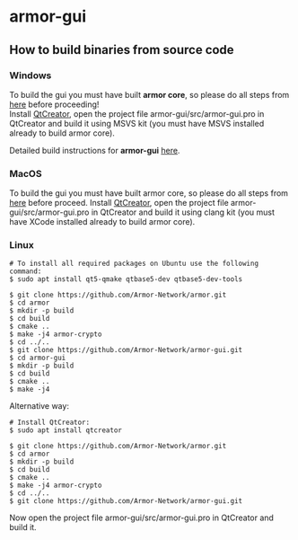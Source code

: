 # armor-gui

## How to build binaries from source code

### Windows
To build the gui you must have built **armor core**, so please do all steps from [here](https://github.com/Armor-Network/armor#building-on-windows) before proceeding!
<br/>Install [QtCreator](https://www.qt.io/download-thank-you?os=windows), open the project file armor-gui/src/armor-gui.pro in QtCreator and build it using MSVS kit (you must have MSVS installed already to build armor core).

Detailed build instructions for **armor-gui** [here](https://github.com/Armor-Network/armor-gui/blob/main/DetailedBuild.md#building-the-armor-gui-wallet-for-windows-from-source-code).

### MacOS

To build the gui you must have built armor core, so please do all steps from [here](https://github.com/Armor-Network/armor#building-on-mac-osx) before proceed. Install [QtCreator](https://www.qt.io/download-thank-you?os=macos), open the project file armor-gui/src/armor-gui.pro in QtCreator and build it using clang kit (you must have XCode installed already to build armor core).

### Linux
```
# To install all required packages on Ubuntu use the following command:
$ sudo apt install qt5-qmake qtbase5-dev qtbase5-dev-tools

$ git clone https://github.com/Armor-Network/armor.git
$ cd armor
$ mkdir -p build
$ cd build
$ cmake ..
$ make -j4 armor-crypto
$ cd ../..
$ git clone https://github.com/Armor-Network/armor-gui.git
$ cd armor-gui
$ mkdir -p build
$ cd build
$ cmake ..
$ make -j4
```
Alternative way:
```
# Install QtCreator:
$ sudo apt install qtcreator

$ git clone https://github.com/Armor-Network/armor.git
$ cd armor
$ mkdir -p build
$ cd build
$ cmake ..
$ make -j4 armor-crypto
$ cd ../..
$ git clone https://github.com/Armor-Network/armor-gui.git
```
Now open the project file armor-gui/src/armor-gui.pro in QtCreator and build it.
